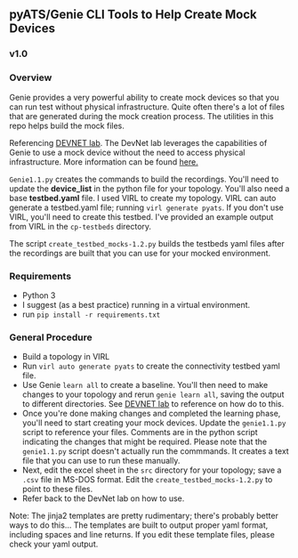 ## pyATS/Genie CLI Tools to Help Create Mock Devices

### v1.0


### Overview

Genie provides a very powerful ability to create mock devices so that you can run test without physical infrastructure. Quite often there's a lot of files that are generated during the mock creation process. The utilities in this repo helps build the mock files.

Referencing [DEVNET lab](https://github.com/hpreston/netdevops_demos/tree/master/genie-cli-1). The DevNet lab leverages the capabilities of Genie to use a mock device without the need to access physical infrastructure. More information can be found [here.](https://pubhub.devnetcloud.com/media/pyats-packages/docs/unicon/playback/index.html)



`Genie1.1.py` creates the commands to build the recordings. You'll need to update the __device_list__ in the python file for your topology. You'll also need a base __testbed.yaml__ file. I used VIRL to create my topology. VIRL can auto generate a testbed.yaml file; running `virl generate pyats`. If you don't use VIRL, you'll need to create this testbed. I've provided an example output from VIRL in the `cp-testbeds` directory.

The script `create_testbed_mocks-1.2.py` builds the testbeds yaml files after the recordings are built that you can use for your mocked environment.

### Requirements
	
* Python 3
* I suggest (as a best practice) running in a virtual environment.
* run `pip install -r requirements.txt`


### General Procedure
* Build a topology in VIRL
* Run `virl auto generate pyats` to create the connectivity testbed yaml file.
* Use Genie `learn all` to create a baseline. You'll then need to make changes to your topology and rerun `genie learn all`, saving the output to different directories. See [DEVNET lab](https://github.com/hpreston/netdevops_demos/tree/master/genie-cli-1) to reference on how do to this. 
* Once you're done making changes and completed the learning phase, you'll need to start creating your mock devices. Update the `genie1.1.py` script to reference your files. Comments are in the python script indicating the changes that might be required. Please note that the `genie1.1.py` script doesn't actually run the commmands. It creates a text file that you can use to run these manually.
* Next, edit the excel sheet in the `src` directory for your topology; save a `.csv` file in MS-DOS format. Edit the `create_testbed_mocks-1.2.py` to point to these files.
* Refer back to the DevNet lab on how to use.

Note: The jinja2 templates are pretty rudimentary; there's probably better ways to do this... The templates are built to output proper yaml format, including spaces and line returns. If you edit these template files, please check your yaml output.


